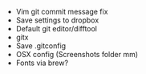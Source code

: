 * Vim git commit message fix
* Save settings to dropbox
* Default git editor/difftool
* gitx
* Save .gitconfig
* OSX config (Screenshots folder mm)
* Fonts via brew?
